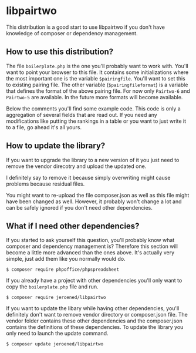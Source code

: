 libpairtwo
==========
This distribution is a good start to use libpairtwo if you don't have knowledge of composer or dependency management.

How to use this distribution?
-----------------------------
The file `boilerplate.php` is the one you'll probably want to work with. You'll want to point your browser to this file. It contains some initializations where the most important one is the variable `$pairingfile`. You'll want to set this to existing pairing file.
The other variable (`$pairingfileformat`) is a variable that defines the format of the above pairing file. For now only `Pairtwo-6` and `Pairtwo-5` are available. In the future more formats will become available.

Below the comments you'll find some example code. This code is only a aggregation of several fields that are read out. If you need any modifications like putting the rankings in a table or you want to just write it to a file, go ahead it's all yours.

How to update the library?
--------------------------
If you want to upgrade the library to a new version of it you just need to remove the vendor direcotry and upload the updated one.

I definitely say to remove it because simply overwriting might cause problems because residual files.

You might want to re-upload the file composer.json as well as this file might have been changed as well. However, it probably won't change a lot and can be safely ignored if you don't need other dependencies.

What if I need other dependencies?
----------------------------------
If you started to ask yourself this question, you'll probably know what composer and dependency management is? Therefore this section will become a little more advanced than the ones above.
It's actually very simple, just add them like you normally would do.

    $ composer require phpoffice/phpspreadsheet

If you already have a project with other dependencies you'll only want to copy the `boilerplate.php` file and run. 

    $ composer require jeroened/libpairtwo

If you want to update the libary while having other dependencies, you'll definitely don't want to remove vendor directory or composer.json file. The vendor folder contains these other dependencies and the composer.json contains the definitions of these dependencies. To update the library you only need to launch the update command.

    $ composer update jeroened/libpairtwo
